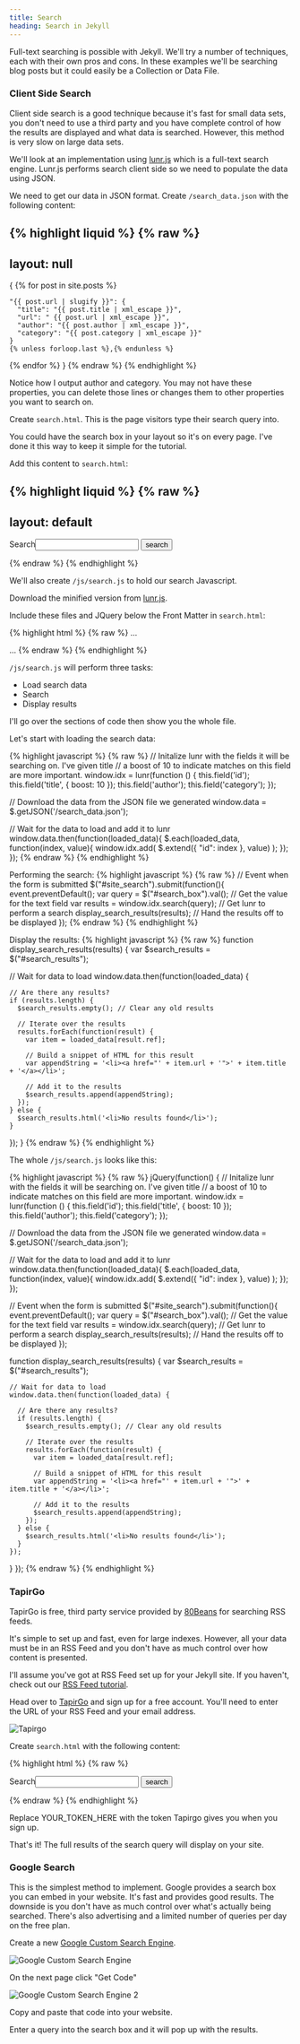 ```yaml
---
title: Search
heading: Search in Jekyll
--- 
```


Full-text searching is possible with Jekyll. We'll try a number of techniques, each with their own pros and cons. In these examples we'll be searching blog posts but it could easily be a Collection or Data File.

### Client Side Search

Client side search is a good technique because it's fast for small data sets, you don't need to use a third party and you have complete control of how the results are displayed and what data is searched. However, this method is very slow on large data sets.

We'll look at an implementation using [lunr.js](http://lunrjs.com/) which is a full-text search engine. Lunr.js performs search client side so we need to populate the data using JSON.

We need to get our data in JSON format. Create `/search_data.json` with the following content:

{% highlight liquid %}
{% raw %}
---
layout: null
---

{
  {% for post in site.posts %}

    "{{ post.url | slugify }}": {
      "title": "{{ post.title | xml_escape }}",
      "url": " {{ post.url | xml_escape }}",
      "author": "{{ post.author | xml_escape }}",
      "category": "{{ post.category | xml_escape }}"
    }
    {% unless forloop.last %},{% endunless %}
  {% endfor %}
}
{% endraw %}
{% endhighlight %}

Notice how I output author and category. You may not have these properties, you can delete those lines or changes them to other properties you want to search on.

Create `search.html`. This is the page visitors type their search query into.

You could have the search box in your layout so it's on every page. I've done it this way to keep it simple for the tutorial.

Add this content to `search.html`:

{% highlight liquid %}
{% raw %}
---
layout: default
---

<form action="get" id="site_search">
  <label for="search_box">Search</label><input type="text" id="search_box">
  <input type="submit" value="search">
</form>

<ul id="results"></ul>
{% endraw %}
{% endhighlight %}

We'll also create `/js/search.js` to hold our search Javascript.

Download the minified version from [lunr.js](http://lunrjs.com/).

Include these files and JQuery below the Front Matter in `search.html`:

{% highlight html %}
{% raw %}
...
<script src="/js/lunr.min.js"></script>
<script src="https://ajax.googleapis.com/ajax/libs/jquery/1.11.3/jquery.min.js"></script>
<script src="/js/search.js"></script>
...
{% endraw %}
{% endhighlight %}

`/js/search.js` will perform three tasks:

* Load search data
* Search
* Display results

I'll go over the sections of code then show you the whole file.

Let's start with loading the search data:

{% highlight javascript %}
{% raw %}
// Initalize lunr with the fields it will be searching on. I've given title
// a boost of 10 to indicate matches on this field are more important.
window.idx = lunr(function () {
  this.field('id');
  this.field('title', { boost: 10 });
  this.field('author');
  this.field('category');
});

// Download the data from the JSON file we generated
window.data = $.getJSON('/search_data.json');

// Wait for the data to load and add it to lunr
window.data.then(function(loaded_data){
  $.each(loaded_data, function(index, value){
    window.idx.add(
      $.extend({ "id": index }, value)
    );
  });
});
{% endraw %}
{% endhighlight %}

Performing the search:
{% highlight javascript %}
{% raw %}
// Event when the form is submitted
$("#site_search").submit(function(){
    event.preventDefault();
    var query = $("#search_box").val(); // Get the value for the text field
    var results = window.idx.search(query); // Get lunr to perform a search
    display_search_results(results); // Hand the results off to be displayed
});
{% endraw %}
{% endhighlight %}

Display the results:
{% highlight javascript %}
{% raw %}
function display_search_results(results) {
  var $search_results = $("#search_results");

  // Wait for data to load
  window.data.then(function(loaded_data) {

    // Are there any results?
    if (results.length) {
      $search_results.empty(); // Clear any old results

      // Iterate over the results
      results.forEach(function(result) {
        var item = loaded_data[result.ref];

        // Build a snippet of HTML for this result
        var appendString = '<li><a href="' + item.url + '">' + item.title + '</a></li>';

        // Add it to the results
        $search_results.append(appendString);
      });
    } else {
      $search_results.html('<li>No results found</li>');
    }
  });
}
{% endraw %}
{% endhighlight %}

The whole `/js/search.js` looks like this:

{% highlight javascript %}
{% raw %}
jQuery(function() {
  // Initalize lunr with the fields it will be searching on. I've given title
  // a boost of 10 to indicate matches on this field are more important.
  window.idx = lunr(function () {
    this.field('id');
    this.field('title', { boost: 10 });
    this.field('author');
    this.field('category');
  });

  // Download the data from the JSON file we generated
  window.data = $.getJSON('/search_data.json');

  // Wait for the data to load and add it to lunr
  window.data.then(function(loaded_data){
    $.each(loaded_data, function(index, value){
      window.idx.add(
        $.extend({ "id": index }, value)
      );
    });
  });

  // Event when the form is submitted
  $("#site_search").submit(function(){
      event.preventDefault();
      var query = $("#search_box").val(); // Get the value for the text field
      var results = window.idx.search(query); // Get lunr to perform a search
      display_search_results(results); // Hand the results off to be displayed
  });

  function display_search_results(results) {
    var $search_results = $("#search_results");

    // Wait for data to load
    window.data.then(function(loaded_data) {

      // Are there any results?
      if (results.length) {
        $search_results.empty(); // Clear any old results

        // Iterate over the results
        results.forEach(function(result) {
          var item = loaded_data[result.ref];

          // Build a snippet of HTML for this result
          var appendString = '<li><a href="' + item.url + '">' + item.title + '</a></li>';

          // Add it to the results
          $search_results.append(appendString);
        });
      } else {
        $search_results.html('<li>No results found</li>');
      }
    });
  }
});
{% endraw %}
{% endhighlight %}

### TapirGo

TapirGo is free, third party service provided by [80Beans](http://www.80beans.com/) for searching RSS feeds.

It's simple to set up and fast, even for large indexes. However, all your data must be in an RSS Feed and you don't have as much control over how content is presented.

I'll assume you've got at RSS Feed set up for your Jekyll site. If you haven't, check out our [RSS Feed tutorial](/tutorials/rss-feed/).

Head over to [TapirGo](http://tapirgo.com/) and sign up for a free account. You'll need to enter the URL of your RSS Feed and your email address.

![Tapirgo](/img/tutorials/search/tapirgo.png)

Create `search.html` with the following content:

{% highlight html %}
{% raw %}
<script src="/jquery-tapir.min.js"></script>
<script type="text/javascript">
jQuery(function() {
  $('#search_results').tapir({'token': 'YOUR_TOKEN_HERE'});
});
</script>

<form id="site_search" method="get" action="search.html">
  <label for="search_box">Search</label><input type="text" id="search_box" name="query">
  <input type="submit" value="search">
</form>

<ul id="search_results"></ul>
{% endraw %}
{% endhighlight %}

Replace YOUR_TOKEN_HERE with the token Tapirgo gives you when you sign up.

That's it! The full results of the search query will display on your site.

### Google Search

This is the simplest method to implement. Google provides a search box you can embed in your website. It's fast and provides good results. The downside is you don't have as much control over what's actually being searched. There's also advertising and a limited number of queries per day on the free plan.

Create a new [Google Custom Search Engine](https://cse.google.com/cse/create/new).

![Google Custom Search Engine](/img/tutorials/search/cse.png)

On the next page click "Get Code"

![Google Custom Search Engine 2](/img/tutorials/search/cse_2.png)

Copy and paste that code into your website.

Enter a query into the search box and it will pop up with the results.
